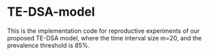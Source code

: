 # TE-DSA-model
This is the implementation code for reproductive experiments of our proposed TE-DSA model, where the time interval size m=20, and the prevalence threshold is 85%.
